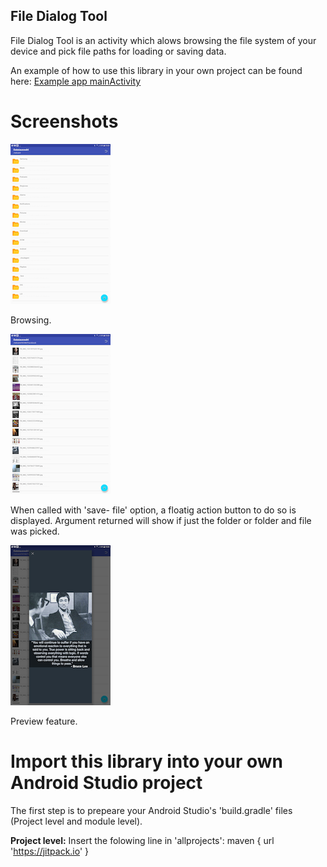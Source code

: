 File Dialog Tool
----------------
File Dialog Tool is an activity which alows browsing the file system of your
device and pick file paths for loading or saving data.

An example of how to use this library in your own project can be found here: [Example app mainActivity](app/src/main/java/berthold/filedialog)

Screenshots 
=========== 

![](2.png)

Browsing.

![](3.png)

When called with 'save- file' option, a floatig action button to do so is displayed. Argument returned will show if just the folder or folder and file was picked.

![](1.png)

Preview feature.

Import this library into your own Android Studio project
========================================================
The first step is to prepeare your Android Studio's 'build.gradle' files (Project level and module level).

<b>Project level:</b>
Insert the folowing line in 'allprojects':
    maven { url 'https://jitpack.io' }




